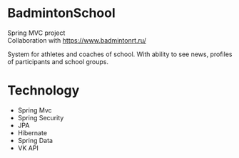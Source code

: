 # BadmintonSchool
Spring MVC project <br>
Collaboration with https://www.badmintonrt.ru/

System for athletes and coaches of school. With ability to see news, profiles of participants and school groups.  

# Technology

- Spring Mvc
- Spring Security
- JPA
- Hibernate
- Spring Data
- VK API
 
